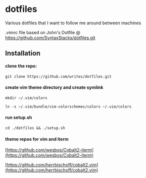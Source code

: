 dotfiles
========

Various dotfiles that I want to follow me around between machines

.vimrc file based on John's Dotfile @ https://github.com/SyntaxStacks/dotfiles.git

## Installation

#### clone the repo:
```
git clone https://github.com/writes/dotfiles.git
```

#### create vim theme directory and create symlink
```
mkdir ~/.vim/colors
```

```
ln -s ~/.vim/bundle/vim-colorschemes/colors ~/.vim/colors
```

#### run setup.sh
```
cd ./dotfiles && ./setup.sh
```

#### theme repos for vim and iterm
[https://github.com/wesbos/Cobalt2-iterm](https://github.com/wesbos/Cobalt2-iterm)

[https://github.com/herrbischoff/cobalt2.vim](https://github.com/herrbischoff/cobalt2.vim)
